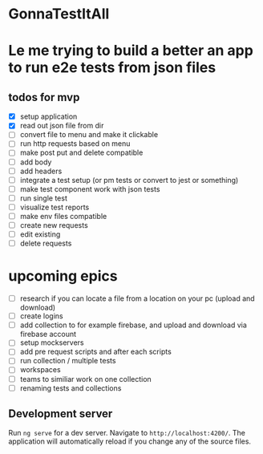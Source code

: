 # GonnaTestItAll

# Le me trying to build a better an app to run e2e tests from json files

## todos for mvp

- [x] setup application
- [x] read out json file from dir
- [ ] convert file to menu and make it clickable
- [ ] run http requests based on menu
- [ ] make post put and delete compatible
- [ ] add body
- [ ] add headers
- [ ] integrate a test setup (or pm tests or convert to jest or something)
- [ ] make test component work with json tests
- [ ] run single test
- [ ] visualize test reports
- [ ] make env files compatible
- [ ] create new requests
- [ ] edit existing
- [ ] delete requests

# upcoming epics

- [ ] research if you can locate a file from a location on your pc (upload and download)
- [ ] create logins
- [ ] add collection to for example firebase, and upload and download via firebase account
- [ ] setup mockservers
- [ ] add pre request scripts and after each scripts
- [ ] run collection / multiple tests
- [ ] workspaces
- [ ] teams to similiar work on one collection
- [ ] renaming tests and collections

## Development server

Run `ng serve` for a dev server. Navigate to `http://localhost:4200/`. The application will automatically reload if you change any of the source files.
